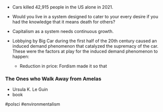 - Cars killed 42,915 people in the US alone in 2021.
- Would you live in a system designed to cater to your every desire if you had the knowledge that it means death for others?

- Capitalism as a system needs continuous growth.

- Lobbying by Big Car during the first half of the 20th century caused an induced demand phenomenon that catalyzed the supremacy of the car. These were the factors at play for the induced demand phenomenon to happen:
	- Reduction in price: Fordism made it so that 

### The Ones who Walk Away from Amelas
- Ursula K. Le Guin
- book

#polsci #environmentalism 